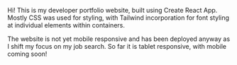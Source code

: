 Hi! This is my developer portfolio website, built using Create React App. Mostly CSS was used for styling, with Tailwind incorporation for font styling at individual elements within containers.

The website is not yet mobile responsive and has been deployed anyway as I shift my focus on my job search. So far it is tablet responsive, with mobile coming soon! 
